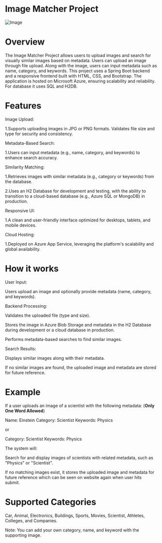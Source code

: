 # Image Matcher Project

![Image](https://github.com/user-attachments/assets/b4b7b19b-7256-4217-840a-8f574b1402d9)

# Overview

The Image Matcher Project allows users to upload images and search for visually similar images based on metadata. Users can upload an image through file upload. Along with the image, users can input metadata such as name, category, and keywords. This project uses a Spring Boot backend and a responsive frontend built with HTML, CSS, and Bootstrap. The application is hosted on Microsoft Azure, ensuring scalability and reliability. For database it uses SQL and H2DB.


# Features

Image Upload:

 1.Supports uploading images in JPG or PNG formats.
Validates file size and type for security and consistency.

Metadata-Based Search:

1.Users can input metadata (e.g., name, category, and keywords) to enhance search accuracy.

Similarity Matching:

1.Retrieves images with similar metadata (e.g., category or keywords) from the database.

2.Uses an H2 Database for development and testing, with the ability to transition to a cloud-based database (e.g., Azure SQL or MongoDB) in production.

Responsive UI:

1.A clean and user-friendly interface optimized for desktops, tablets, and mobile devices.

Cloud Hosting:

1.Deployed on Azure App Service, leveraging the platform's scalability and global availability.

# How it works

User Input:

Users upload an image and optionally provide metadata (name, category, and keywords).

Backend Processing:

Validates the uploaded file (type and size).

Stores the image in Azure Blob Storage and metadata in the H2 Database during development or a cloud database in production.

Performs metadata-based searches to find similar images.

Search Results:

Displays similar images along with their metadata.

If no similar images are found, the uploaded image and metadata are stored for future reference.

# Example 

If a user uploads an image of a scientist with the following metadata:  (**Only One Word Allowed**)

Name: Einstein
Category: Scientist
Keywords: Physics

or 

Category: Scientist
Keywords: Physics

The system will:

Search for and display images of scientists with related metadata, such as "Physics" or "Scientist".

If no matching images exist, it stores the uploaded image and metadata for future reference which can be seen on website again when user hits submit.

# Supported Categories

Car,
Animal,
Electronics,
Buildings,
Sports,
Movies,
Scientist,
Athletes,
Colleges, and 
Companies.

Note: You can add your own category, name, and keyword with the supporting image.
